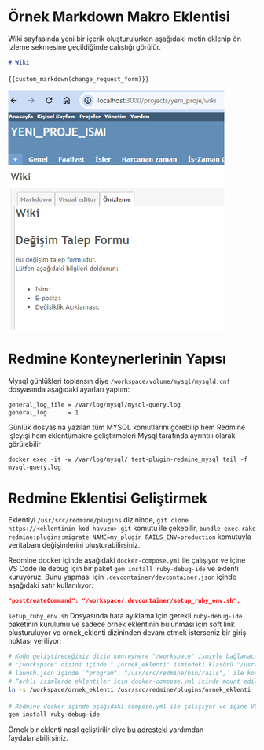 # Örnek Markdown Makro Eklentisi

Wiki sayfasında yeni bir içerik oluşturulurken aşağıdaki metin eklenip ön izleme sekmesine geçildiğinde çalıştığı görülür.

```markdown
# Wiki

{{custom_markdown(change_request_form)}}
```

![alt text](.vscode/images/markdown_makro_cikti_1.png)

# Redmine Konteynerlerinin Yapısı

Mysql günlükleri toplansın diye `/workspace/volume/mysql/mysqld.cnf` dosyasında aşağıdaki ayarları yaptım:

```text
general_log_file = /var/log/mysql/mysql-query.log
general_log      = 1
```

Günlük dosyasına yazılan tüm MYSQL komutlarını görebilip hem Redmine işleyişi hem eklenti/makro geliştirmeleri Mysql tarafında ayrıntılı olarak görülebilir

```shell
docker exec -it -w /var/log/mysql/ test-plugin-redmine_mysql tail -f mysql-query.log
```

# Redmine Eklentisi Geliştirmek

Eklentiyi `/usr/src/redmine/plugins` dizininde, `git clone https://<eklentinin kod havuzu>.git` komutu ile çekebilir, `bundle exec rake redmine:plugins:migrate NAME=my_plugin RAILS_ENV=production` komutuyla veritabanı değişimlerini oluşturabilirsiniz.

Redmine docker içinde aşağıdaki `docker-compose.yml` ile çalışıyor ve içine VS Code ile debug için bir paket `gem install ruby-debug-ide` ve eklenti kuruyoruz. Bunu yapması için `.devcontainer/devcontainer.json` içinde aşağıdaki satır kullanılıyor:

```json
"postCreateCommand": "/workspace/.devcontainer/setup_ruby_env.sh",
```

`setup_ruby_env.sh` Dosyasında hata ayıklama için gerekli `ruby-debug-ide` paketinin kurulumu ve sadece örnek eklentinin bulunması için soft link oluşturuluyor ve ornek_eklenti dizininden devam etmek isterseniz bir giriş noktası veriliyor:

```bash
# Kodu geliştireceğimiz dizin konteynere "/workspace" ismiyle bağlanacak.
# "/workspace" dizini içinde "./ornek_eklenti" ismindeki klasörü "/usr/src/redmine/plugins" dizininin altına soft link ile bağlıyoruz
# launch.json içinde `"program": "/usr/src/redmine/bin/rails",` ile kodumuzu başlatabiliyoruz.
# Farklı isimlerde eklentiler için docker-compose.yml içinde mount edilmi "/workspace/volume/redmine/redmine-plugins" dizini içinde yaratarak kodlayabilirsiniz
ln -s /workspace/ornek_eklenti /usr/src/redmine/plugins/ornek_eklenti

# Redmine docker içinde aşağıdaki compose.yml ile çalışıyor ve içine VS Code ile debug için eklenti kuruyoruz.
gem install ruby-debug-ide
```

Örnek bir eklenti nasıl geliştirilir diye [bu adresteki](https://github.com/cemtopkaya/ulak_test/blob/main/Redmine-Eklenti-Gelistirmek.md) yardımdan faydalanabilirsiniz.

